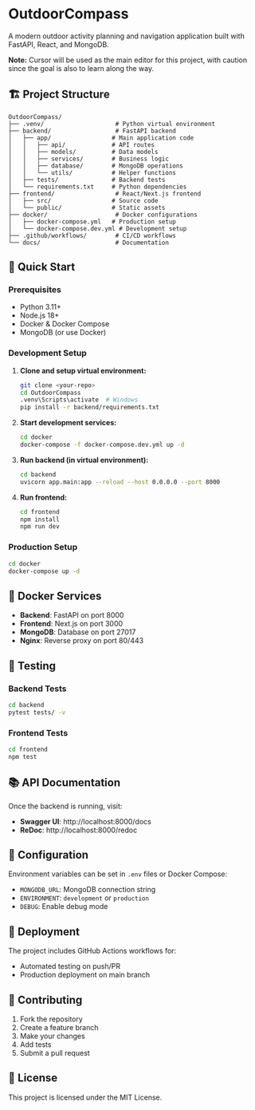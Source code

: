 # OutdoorCompass

A modern outdoor activity planning and navigation application built with FastAPI, React, and MongoDB.

**Note:** Cursor will be used as the main editor for this project, with caution since the goal is also to learn along the way.

## 🏗️ Project Structure

```
OutdoorCompass/
├── .venv/                    # Python virtual environment
├── backend/                  # FastAPI backend
│   ├── app/                 # Main application code
│   │   ├── api/             # API routes
│   │   ├── models/          # Data models
│   │   ├── services/        # Business logic
│   │   ├── database/        # MongoDB operations
│   │   └── utils/           # Helper functions
│   ├── tests/               # Backend tests
│   └── requirements.txt     # Python dependencies
├── frontend/                 # React/Next.js frontend
│   ├── src/                 # Source code
│   └── public/              # Static assets
├── docker/                   # Docker configurations
│   ├── docker-compose.yml   # Production setup
│   └── docker-compose.dev.yml # Development setup
├── .github/workflows/        # CI/CD workflows
└── docs/                     # Documentation
```

## 🚀 Quick Start

### Prerequisites
- Python 3.11+
- Node.js 18+
- Docker & Docker Compose
- MongoDB (or use Docker)

### Development Setup

1. **Clone and setup virtual environment:**
   ```bash
   git clone <your-repo>
   cd OutdoorCompass
   .venv\Scripts\activate  # Windows
   pip install -r backend/requirements.txt
   ```

2. **Start development services:**
   ```bash
   cd docker
   docker-compose -f docker-compose.dev.yml up -d
   ```

3. **Run backend (in virtual environment):**
   ```bash
   cd backend
   uvicorn app.main:app --reload --host 0.0.0.0 --port 8000
   ```

4. **Run frontend:**
   ```bash
   cd frontend
   npm install
   npm run dev
   ```

### Production Setup

```bash
cd docker
docker-compose up -d
```

## 🐳 Docker Services

- **Backend**: FastAPI on port 8000
- **Frontend**: Next.js on port 3000
- **MongoDB**: Database on port 27017
- **Nginx**: Reverse proxy on port 80/443

## 🧪 Testing

### Backend Tests
```bash
cd backend
pytest tests/ -v
```

### Frontend Tests
```bash
cd frontend
npm test
```

## 📚 API Documentation

Once the backend is running, visit:
- **Swagger UI**: http://localhost:8000/docs
- **ReDoc**: http://localhost:8000/redoc

## 🔧 Configuration

Environment variables can be set in `.env` files or Docker Compose:
- `MONGODB_URL`: MongoDB connection string
- `ENVIRONMENT`: `development` or `production`
- `DEBUG`: Enable debug mode

## 🚀 Deployment

The project includes GitHub Actions workflows for:
- Automated testing on push/PR
- Production deployment on main branch

## 📝 Contributing

1. Fork the repository
2. Create a feature branch
3. Make your changes
4. Add tests
5. Submit a pull request

## 📄 License

This project is licensed under the MIT License.
